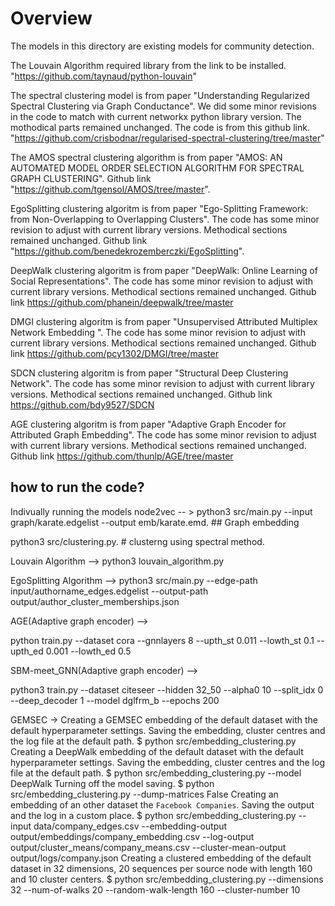 # Overview

The models in this directory are existing models for community detection.

The Louvain Algorithm required library from the link to be installed. "https://github.com/taynaud/python-louvain"

The spectral clustering model is from paper "Understanding Regularized Spectral Clustering via Graph Conductance". We did some minor revisions in the code to match with current networkx python library version. The mothodical parts remained unchanged. The code is from this github link. "https://github.com/crisbodnar/regularised-spectral-clustering/tree/master" 


The AMOS spectral clustering algorithm is from paper "AMOS: AN AUTOMATED MODEL ORDER SELECTION ALGORITHM FOR SPECTRAL GRAPH CLUSTERING". Github link "https://github.com/tgensol/AMOS/tree/master". 

EgoSplitting clustering algoritm is from paper "Ego-Splitting Framework: from Non-Overlapping to Overlapping Clusters". The code has some minor revision to adjust with current library versions. Methodical sections remained unchanged. Github link "https://github.com/benedekrozemberczki/EgoSplitting". 

DeepWalk clustering algoritm is from paper "DeepWalk: Online Learning of Social Representations". The code has some minor revision to adjust with current library versions. Methodical sections remained unchanged. Github link https://github.com/phanein/deepwalk/tree/master

DMGI clustering algoritm is from paper "Unsupervised Attributed Multiplex Network Embedding ". The code has some minor revision to adjust with current library versions. Methodical sections remained unchanged. Github link https://github.com/pcy1302/DMGI/tree/master

SDCN clustering algoritm is from paper "Structural Deep Clustering Network". The code has some minor revision to adjust with current library versions.  Methodical sections remained unchanged. Github link https://github.com/bdy9527/SDCN

AGE clustering algoritm is from paper "Adaptive Graph Encoder for Attributed Graph Embedding". The code has some minor revision to adjust with current library versions.  Methodical sections remained unchanged. Github link  https://github.com/thunlp/AGE/tree/master


## how to run the code?

Indivually running the models
node2vec -- > 
python3 src/main.py --input graph/karate.edgelist --output emb/karate.emd. ## Graph embedding

python3 src/clustering.py. # clusterng using spectral method.

Louvain Algorithm --> python3 louvain_algorithm.py

EgoSplitting Algorithm --> python3 src/main.py --edge-path input/authorname_edges.edgelist --output-path output/author_cluster_memberships.json

AGE(Adaptive graph encoder) -->

python train.py --dataset cora --gnnlayers 8 --upth_st 0.011 --lowth_st 0.1 --upth_ed 0.001 --lowth_ed 0.5

SBM-meet_GNN(Adaptive graph encoder) -->

python3 train.py --dataset citeseer --hidden 32_50 --alpha0 10 --split_idx 0 --deep_decoder 1 --model dglfrm_b --epochs 200

GEMSEC -> Creating a GEMSEC embedding of the default dataset with the default hyperparameter settings. Saving the embedding, cluster centres and the log file at the default path.
$ python src/embedding_clustering.py
Creating a DeepWalk embedding of the default dataset with the default hyperparameter settings. Saving the embedding, cluster centres and the log file at the default path.
$ python src/embedding_clustering.py --model DeepWalk
Turning off the model saving.
$ python src/embedding_clustering.py --dump-matrices False
Creating an embedding of an other dataset the `Facebook Companies`. Saving the output and the log in a custom place.
$ python src/embedding_clustering.py --input data/company_edges.csv  --embedding-output output/embeddings/company_embedding.csv --log-output output/cluster_means/company_means.csv --cluster-mean-output output/logs/company.json
Creating a clustered embedding of the default dataset in 32 dimensions, 20 sequences per source node with length 160 and 10 cluster centers.
$ python src/embedding_clustering.py --dimensions 32 --num-of-walks 20 --random-walk-length 160 --cluster-number 10


